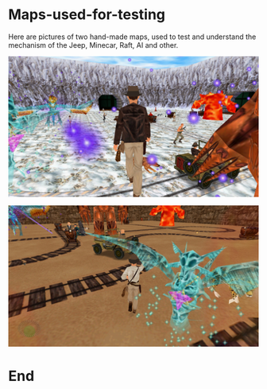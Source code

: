 # Maps-used-for-testing

Here are pictures of two hand-made maps, used to test and understand the mechanism of the Jeep, Minecar, Raft, AI and other.

![alt text](https://raw.githubusercontent.com/Jones3D-The-Infernal-Engine/Maps-used-for-testing/main/J3D_testmap1.jpg?raw=true)

![alt text](https://raw.githubusercontent.com/Jones3D-The-Infernal-Engine/Maps-used-for-testing/main/J3D_testmap2.jpg?raw=true)

# End
